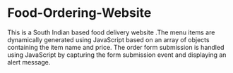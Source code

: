 # Food-Ordering-Website

This is a South Indian based food delivery website .The menu items are dynamically generated using JavaScript based on an array of objects containing the item name and price. The order form submission is handled using JavaScript by capturing the form submission event and displaying an alert message.
